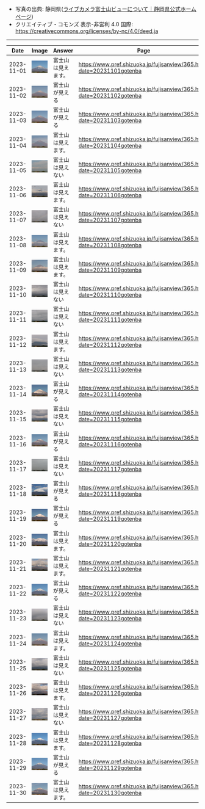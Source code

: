 - 写真の出典: 静岡県([ライブカメラ富士山ビューについて｜静岡県公式ホームページ](https://www.pref.shizuoka.jp/fujisanview/1044916.html))
- クリエイティブ・コモンズ 表示-非営利 4.0 国際: https://creativecommons.org/licenses/by-nc/4.0/deed.ja
---
| Date | Image | Answer | Page |
| --- | --- | --- | --- |
| 2023-11-01 | ![](../images/20231101.jpeg) |  富士山は見えます。  | https://www.pref.shizuoka.jp/fujisanview/365.html?date=20231101gotenba |
| 2023-11-02 | ![](../images/20231102.jpeg) |  富士山が見える  | https://www.pref.shizuoka.jp/fujisanview/365.html?date=20231102gotenba |
| 2023-11-03 | ![](../images/20231103.jpeg) |  富士山が見える  | https://www.pref.shizuoka.jp/fujisanview/365.html?date=20231103gotenba |
| 2023-11-04 | ![](../images/20231104.jpeg) |  富士山は見えます。  | https://www.pref.shizuoka.jp/fujisanview/365.html?date=20231104gotenba |
| 2023-11-05 | ![](../images/20231105.jpeg) |  富士山は見えない  | https://www.pref.shizuoka.jp/fujisanview/365.html?date=20231105gotenba |
| 2023-11-06 | ![](../images/20231106.jpeg) |  富士山は見えます。  | https://www.pref.shizuoka.jp/fujisanview/365.html?date=20231106gotenba |
| 2023-11-07 | ![](../images/20231107.jpeg) |  富士山は見えない  | https://www.pref.shizuoka.jp/fujisanview/365.html?date=20231107gotenba |
| 2023-11-08 | ![](../images/20231108.jpeg) |  富士山は見えます。  | https://www.pref.shizuoka.jp/fujisanview/365.html?date=20231108gotenba |
| 2023-11-09 | ![](../images/20231109.jpeg) |  富士山は見えます。  | https://www.pref.shizuoka.jp/fujisanview/365.html?date=20231109gotenba |
| 2023-11-10 | ![](../images/20231110.jpeg) |  富士山は見えない  | https://www.pref.shizuoka.jp/fujisanview/365.html?date=20231110gotenba |
| 2023-11-11 | ![](../images/20231111.jpeg) |  富士山は見えない  | https://www.pref.shizuoka.jp/fujisanview/365.html?date=20231111gotenba |
| 2023-11-12 | ![](../images/20231112.jpeg) |  富士山は見えます。  | https://www.pref.shizuoka.jp/fujisanview/365.html?date=20231112gotenba |
| 2023-11-13 | ![](../images/20231113.jpeg) |  富士山は見えない  | https://www.pref.shizuoka.jp/fujisanview/365.html?date=20231113gotenba |
| 2023-11-14 | ![](../images/20231114.jpeg) |  富士山が見える  | https://www.pref.shizuoka.jp/fujisanview/365.html?date=20231114gotenba |
| 2023-11-15 | ![](../images/20231115.jpeg) |  富士山は見えない  | https://www.pref.shizuoka.jp/fujisanview/365.html?date=20231115gotenba |
| 2023-11-16 | ![](../images/20231116.jpeg) |  富士山が見える  | https://www.pref.shizuoka.jp/fujisanview/365.html?date=20231116gotenba |
| 2023-11-17 | ![](../images/20231117.jpeg) |  富士山は見えない  | https://www.pref.shizuoka.jp/fujisanview/365.html?date=20231117gotenba |
| 2023-11-18 | ![](../images/20231118.jpeg) |  富士山が見える  | https://www.pref.shizuoka.jp/fujisanview/365.html?date=20231118gotenba |
| 2023-11-19 | ![](../images/20231119.jpeg) |  富士山が見える  | https://www.pref.shizuoka.jp/fujisanview/365.html?date=20231119gotenba |
| 2023-11-20 | ![](../images/20231120.jpeg) |  富士山は見えます。  | https://www.pref.shizuoka.jp/fujisanview/365.html?date=20231120gotenba |
| 2023-11-21 | ![](../images/20231121.jpeg) |  富士山は見えます。  | https://www.pref.shizuoka.jp/fujisanview/365.html?date=20231121gotenba |
| 2023-11-22 | ![](../images/20231122.jpeg) |  富士山が見える  | https://www.pref.shizuoka.jp/fujisanview/365.html?date=20231122gotenba |
| 2023-11-23 | ![](../images/20231123.jpeg) |  富士山は見えない  | https://www.pref.shizuoka.jp/fujisanview/365.html?date=20231123gotenba |
| 2023-11-24 | ![](../images/20231124.jpeg) |  富士山は見えます。  | https://www.pref.shizuoka.jp/fujisanview/365.html?date=20231124gotenba |
| 2023-11-25 | ![](../images/20231125.jpeg) |  富士山は見えない  | https://www.pref.shizuoka.jp/fujisanview/365.html?date=20231125gotenba |
| 2023-11-26 | ![](../images/20231126.jpeg) |  富士山は見えます。  | https://www.pref.shizuoka.jp/fujisanview/365.html?date=20231126gotenba |
| 2023-11-27 | ![](../images/20231127.jpeg) |  富士山は見えない  | https://www.pref.shizuoka.jp/fujisanview/365.html?date=20231127gotenba |
| 2023-11-28 | ![](../images/20231128.jpeg) |  富士山は見えます。  | https://www.pref.shizuoka.jp/fujisanview/365.html?date=20231128gotenba |
| 2023-11-29 | ![](../images/20231129.jpeg) |  富士山が見える  | https://www.pref.shizuoka.jp/fujisanview/365.html?date=20231129gotenba |
| 2023-11-30 | ![](../images/20231130.jpeg) |  富士山は見えます。  | https://www.pref.shizuoka.jp/fujisanview/365.html?date=20231130gotenba |
